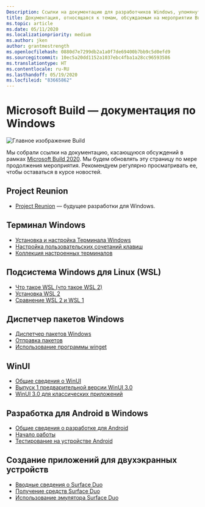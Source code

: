 ```yaml
---
Description: Ссылки на документацию для разработчиков Windows, упомянутую на онлайн-мероприятии Build 2020.
title: Документация, относящаяся к темам, обсуждаемым на мероприятии Build
ms.topic: article
ms.date: 05/11/2020
ms.localizationpriority: medium
ms.author: jken
author: grantmestrength
ms.openlocfilehash: 0880d7e7299db2a1a0f7de69400b7bb9c5d0efd9
ms.sourcegitcommit: 10ec5a20dd1152a1037ebc4fba1a28cc96593586
ms.translationtype: HT
ms.contentlocale: ru-RU
ms.lasthandoff: 05/19/2020
ms.locfileid: "83665862"
---
```

# <a name="microsoft-build---the-windows-documentation"></a>Microsoft Build — документация по Windows

![Главное изображение Build](../images/build-banner.jpeg)

Мы собрали ссылки на документацию, касающуюся обсуждений в рамках [Microsoft Build 2020](https://mybuild.microsoft.com). Мы будем обновлять эту страницу по мере продолжения мероприятия. Рекомендуем регулярно просматривать ее, чтобы оставаться в курсе новостей.

## <a name="project-reunion"></a>Project Reunion

* [Project Reunion](https://blogs.windows.com/windowsdeveloper/2020/05/19/developing-for-all-1-billion-windows-10-devices-and-beyond/) — будущее разработки для Windows.

## <a name="windows-terminal"></a>Терминал Windows

* [Установка и настройка Терминала Windows](https://docs.microsoft.com/windows/terminal/get-started)
* [Настройка пользовательских сочетаний клавиш](https://docs.microsoft.com/windows/terminal/customize-settings/key-bindings)
* [Коллекция настроенных терминалов](https://docs.microsoft.com/windows/terminal/custom-terminal-gallery/retro-command-prompt)

## <a name="windows-subsystem-for-linux-wsl"></a>Подсистема Windows для Linux (WSL)

* [Что такое WSL (что такое WSL 2)](https://docs.microsoft.com/windows/wsl/about)
* [Установка WSL 2](https://docs.microsoft.com/windows/wsl/install-win10)
* [Сравнение WSL 2 и WSL 1](https://docs.microsoft.com/windows/wsl/compare-versions)

## <a name="windows-package-manager"></a>Диспетчер пакетов Windows

* [Диспетчер пакетов Windows](https://docs.microsoft.com/windows/package-manager) 
* [Отправка пакетов](https://docs.microsoft.com/windows/package-manager/package)
* [Использование программы winget](https://docs.microsoft.com/windows/package-manager/winget)

## <a name="winui"></a>WinUI

* [Общие сведения о WinUI](https://docs.microsoft.com/windows/apps/winui/)
* [Выпуск 1 предварительной версии WinUI 3.0](https://docs.microsoft.com/windows/apps/winui/winui3) 
* [WinUI 3.0 для классических приложений](https://docs.microsoft.com/windows/apps/winui/winui3/get-started-winui3-for-desktop)

## <a name="developing-for-android-on-windows"></a>Разработка для Android в Windows

* [Общие сведения о разработке для Android](https://docs.microsoft.com/windows/android/overview)
* [Начало работы](https://docs.microsoft.com/windows/android/native-android)
* [Тестирование на устройстве Android](https://docs.microsoft.com/windows/android/emulator)

## <a name="dual-screen-device-development"></a>Создание приложений для двухэкранных устройств

* [Вводные сведения о Surface Duo](https://www.microsoft.com/surface/devices/surface-duo)
* [Получение средств Surface Duo](https://docs.microsoft.com/dual-screen/android/get-duo-sdk?tabs=windows)
* [Использование эмулятора Surface Duo](https://docs.microsoft.com/dual-screen/android/use-emulator?tabs=java%2Cwindows)